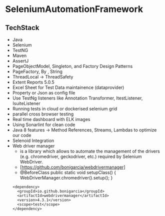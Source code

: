 # SeleniumAutomationFramework

## TechStack
- Java
- Selenium
- TestNG
- Maven
- AssertJ
- PageObjectModel, Singleton, and Factory Design Patterns
- PageFactory, By , String
- ThreadLocal -> ThreadSafety
- Extent Reports 5.0.5
- Excel Sheet for Test Data maintainence (dataprovider)
- Property or Json as config file
- Use TestNg listeners like Annotation Transformer, ItestListener, IsuiteListener
- Running tests in cloud or dockerised selenium grid
- parallel cross browser testing
- Real time dashboard with ELK images
- Using Sonarlint for clean code
- Java 8 features -> Method References, Streams, Lambdas to optimize our code
- Selenoid Integration
- Web driver manager
  - is a library which allows to automate the management of the drivers (e.g. chromedriver, geckodriver, etc.) required by Selenium WebDriver.
  - [https://github.com/bonigarcia/webdrivermanager]
  - @BeforeClass
    public static void setupClass() {
        WebDriverManager.chromedriver().setup();
    }
  ~~~
  <dependency>
    <groupId>io.github.bonigarcia</groupId>
    <artifactId>webdrivermanager</artifactId>
    <version>4.3.1</version>
    <scope>test</scope>
  </dependency>
  ~~~

